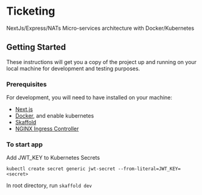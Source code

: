 # Ticketing

NextJs/Express/NATs Micro-services architecture with Docker/Kubernetes

## Getting Started

These instructions will get you a copy of the project up and running on your local machine for development and testing purposes.

### Prerequisites

For development, you will need to have installed on your machine:

- [Next.js](https://nextjs.org/)
- [Docker](https://skaffold.dev/docs/install/), and enable kubernetes
- [Skaffold](https://skaffold.dev/docs/install/)
- [NGINX Ingress Controller](https://kubernetes.github.io/ingress-nginx/deploy/)

### To start app

Add JWT_KEY to Kubernetes Secrets

```
kubectl create secret generic jwt-secret --from-literal=JWT_KEY=<secret>
```

In root directory, run `skaffold dev`

